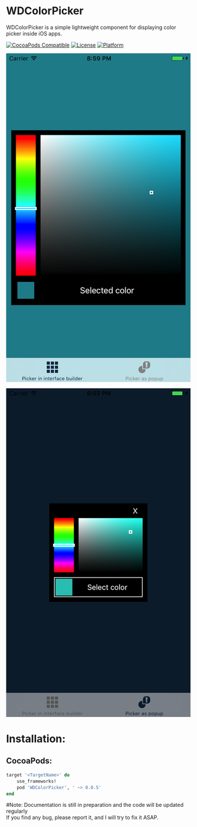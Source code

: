 # WDColorPicker
WDColorPicker is a simple lightweight component for displaying color picker inside iOS apps.

[![CocoaPods Compatible](https://img.shields.io/cocoapods/v/WDColorPicker.svg)](http://cocoapods.org/pods/WDColorPicker)
[![License](https://img.shields.io/cocoapods/l/WDColorPicker.svg?style=flat)](http://cocoapods.org/pods/WDColorPicker)
[![Platform](https://img.shields.io/cocoapods/p/WDColorPicker.svg?style=flat)](http://cocoapods.org/pods/WDColorPicker)

![GitHub Logo](/Images/PickerInInterface.png)

![GitHub Logo](/Images/PickerAsPopup.png)

# Installation:
## CocoaPods:
```Ruby
target '<TargetName>' do
    use_frameworks!
    pod 'WDColorPicker', ' ~> 0.0.5'
end
```

#Note:
Documentation is still in preparation and the code will be updated regularly
<br>If you find any bug, please report it, and I will try to fix it ASAP.
